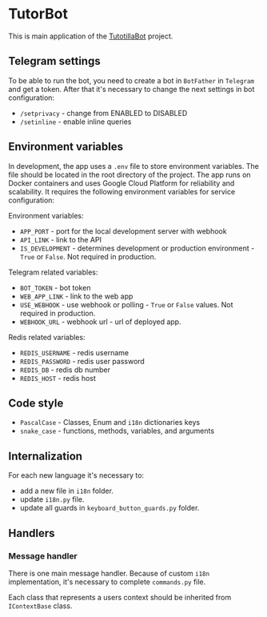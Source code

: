 # TutorBot

This is main application of the [TutotillaBot](https://github.com/users/japolyak/projects/2/views/4) project.

## Telegram settings

To be able to run the bot, you need to create a bot in `BotFather` in `Telegram` and get a token. After that it's necessary
to change the next settings in bot configuration:

* `/setprivacy` - change from ENABLED to DISABLED
* `/setinline` - enable inline queries

## Environment variables

In development, the app uses a `.env` file to store environment variables. The file should be located in the root directory of the project.
The app runs on Docker containers and uses Google Cloud Platform for reliability and scalability.
It requires the following environment variables for service configuration:

Environment variables:
* `APP_PORT` - port for the local development server with webhook
* `API_LINK` - link to the API
* `IS_DEVELOPMENT` - determines development or production environment - `True` or `False`. Not required in production.

Telegram related variables:

* `BOT_TOKEN` - bot token
* `WEB_APP_LINK` - link to the web app
* `USE_WEBHOOK` - use webhook or polling - `True` or `False` values. Not required in production.
* `WEBHOOK_URL` - webhook url - url of deployed app.

Redis related variables:
* `REDIS_USERNAME` - redis username
* `REDIS_PASSWORD` - redis user password
* `REDIS_DB` - redis db number
* `REDIS_HOST` - redis host

## Code style

* `PascalCase` - Classes, Enum and `i18n` dictionaries keys
* `snake_case` - functions, methods, variables, and arguments

## Internalization

For each new language it's necessary to:
* add a new file in `i18n` folder.
* update `i18n.py` file.
* update all guards in `keyboard_button_guards.py` folder.

## Handlers

### Message handler

There is one main message handler. Because of custom `i18n` implementation, it's necessary to complete `commands.py` file.

Each class that represents a users context should be inherited from `IContextBase` class.
